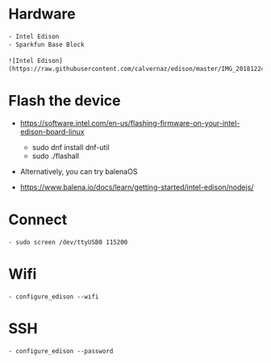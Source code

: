 # Hardware

	- Intel Edison
	- Sparkfun Base Block

	![Intel Edison](https://raw.githubusercontent.com/calvernaz/edison/master/IMG_20181224_140922.jpg)

# Flash the device

*	https://software.intel.com/en-us/flashing-firmware-on-your-intel-edison-board-linux

	-  sudo dnf install dnf-util
	-  sudo ./flashall

- Alternatively, you can try balenaOS

* https://www.balena.io/docs/learn/getting-started/intel-edison/nodejs/

# Connect

	- sudo screen /dev/ttyUSB0 115200

# Wifi

	- configure_edison --wifi

# SSH

	- configure_edison --password
